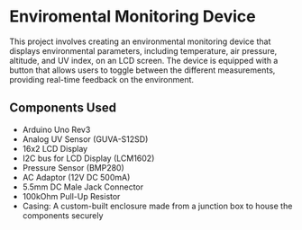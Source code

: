 # Enviromental Monitoring Device

This project involves creating an environmental monitoring device that displays environmental parameters, including temperature, air pressure, altitude, and UV index, on an LCD screen. The device is equipped with a button that allows users to toggle between the different measurements, providing real-time feedback on the environment.

## Components Used
* Arduino Uno Rev3
* Analog UV Sensor (GUVA-S12SD)
* 16x2 LCD Display
* I2C bus for LCD Display (LCM1602)
* Pressure Sensor (BMP280)
* AC Adaptor (12V DC 500mA)
* 5.5mm DC Male Jack Connector
* 100kOhm Pull-Up Resistor
* Casing: A custom-built enclosure made from a junction box to house the components securely
